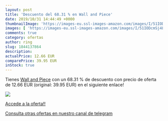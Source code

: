 ```yaml
---
layout: post
title: 'Descuento del 68.31 % en Wall and Piece'
date: 2019/10/31 14:44:49 +0000
thumbnailImage: 'https://images-eu.ssl-images-amazon.com/images/I/51IODcmSj4L._SL200_.jpg'
images: [ 'https://images-eu.ssl-images-amazon.com/images/I/51IODcmSj4L._SL200_.jpg' ]
comments: true
category: ofertas
author: ring
slug: 1844137864
description:
actualPrice: 12.66 EUR
comparePrice: 39.95 EUR
inStock: true
---
```


Tienes [Wall and Piece](https://www.amazon.com/dp/1844137864/?tag=redken08-20) con un 68.31 % de descuento con precio de oferta de 12.66 EUR (original: 39.95 EUR) en el siguiente enlace!

[![](https://images-eu.ssl-images-amazon.com/images/I/51IODcmSj4L._SL200_.jpg)](https://www.amazon.com/dp/1844137864/?tag=redken08-20)

[Accede a la oferta!!](https://www.amazon.com/dp/1844137864/?tag=redken08-20)

[Consulta otras ofertas en nuestro canal de telegram](https://t.me/s/ofertas25)
